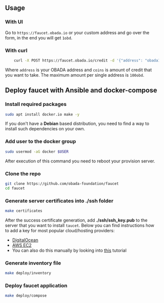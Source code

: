 ## Usage

### With UI

Go to `https://faucet.obada.io` or your custom address and go over the form, in the end you will get `1obd`.

### With curl
```sh
    curl -X POST https://faucet.obada.io/credit -d '{"address": "obada1jdk3wjata2a73qzjs0mys0rycvhjaz7v53c9s4", "coins":["50obd"]}'
```

Where `address` is your OBADA address and `coins` is amount of credit that you want to take. The maximum amount per single address is `100obd`.


## Deploy faucet with Ansible and docker-compose 
### Install required packages

```sh
sudo apt install docker.io make -y
```

If you don't have a **Debian** based distribution, you need to find a way to install such dependencies on your own.

### Add user to the docker group

```sh
sudo usermod -aG docker $USER
```

After execution of this command you need to reboot your provision server.

### Clone the repo

```sh
git clone https://github.com/obada-foundation/faucet
cd faucet
```

### Generate server certificates into **./ssh** folder

```sh
make certificates
```
After the success certificate generation, add **./ssh/ssh_key.pub** to the server that you want to install `taucet`. Below you can find instructions how to add a key for most popular cloud/hosting providers:

- [DigitalOcean](https://docs.digitalocean.com/products/droplets/how-to/add-ssh-keys/to-account/)
- [AWS EC2](https://docs.aws.amazon.com/AWSEC2/latest/UserGuide/ec2-key-pairs.html)
- You can also do this manually by looking into [this](https://linuxhandbook.com/add-ssh-public-key-to-server/) tutorial

### Generate inventory file
```sh
make deploy/inventory
```

### Deploy faucet application
```bash
make deploy/compose
```


